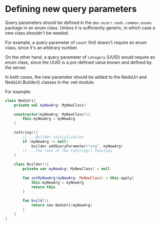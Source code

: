 # Defining new query parameters

Query parameters should be defined in the `dev.mcarr.neds.common.enums` package in an enum class. Unless it is sufficiently generic, in which case a new class shouldn't be needed.

For example, a query parameter of `count` (Int) doesn't require an enum class, since it's an arbitrary number.

On the other hand, a query parameter of `category` (UUID) would require an enum class, since the UUID is a pre-defined value known and defined by the server.

In both cases, the new parameter should be added to the NedsUri and NedsUri.Builder() classes in the :net module.

For example:

```kotlin
class NedsUri{
    private val myNewArg: MyNewClass?
    
    constructor(myNewArg: MyNewClass?){
        this.myNewArg = myNewArg
    }
    
    toString(){
        // ...Builder initialization
        if (myNewArg != null)
            builder.addQueryParameter("arg", myNewArg)
        // ...The rest of the toString() function
    }
    
    class Builder(){
        private var myNewArg: MyNewClass? = null
        
        fun setMyNewArg(myNewArg: MyNewClass) = this.apply{
            this.myNewArg = myNewArg
            return this
        }
        
        fun build(){
            return new NedsUri(myNewArg)
        }
    }
}
```